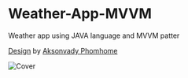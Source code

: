 # Weather-App-MVVM

Weather app using JAVA language and MVVM patter

<a href="https://www.figma.com/community/file/1100826294536456295">Design</a> by <a href="https://www.figma.com/@aksonvady">Aksonvady Phomhome</a>

![Cover](https://github.com/dckrOff/Weather-App-MVVM/assets/92970686/e215421d-07c9-40a0-8dc8-0e6770ace24f)
